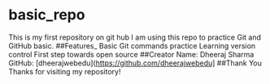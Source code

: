 # basic_repo
This is my first repository on git hub
I am using this repo to practice Git and GitHub basic.
##Features_
Basic Git commands practice
Learning version control
First step towards open source
##Creator
Name: Dheeraj Sharma
GitHub: [dheerajwebedu](https://github.com/dheerajwebedu]
##Thank You
Thanks for visiting my repository!

